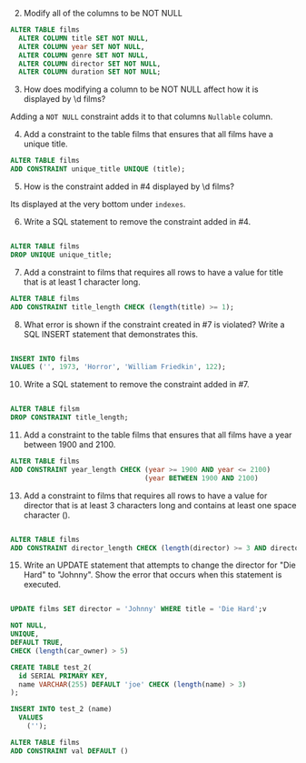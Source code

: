 
2. Modify all of the columns to be NOT NULL

```sql
ALTER TABLE films
  ALTER COLUMN title SET NOT NULL,
  ALTER COLUMN year SET NOT NULL,
  ALTER COLUMN genre SET NOT NULL,
  ALTER COLUMN director SET NOT NULL,
  ALTER COLUMN duration SET NOT NULL;
```

3. How does modifying a column to be NOT NULL affect how it is displayed by \d films?

Adding a `NOT NULL` constraint adds it to that columns `Nullable` column. 

4. Add a constraint to the table films that ensures that all films have a unique title.

```sql
ALTER TABLE films
ADD CONSTRAINT unique_title UNIQUE (title);
```

5. How is the constraint added in #4 displayed by \d films?
  
  Its displayed at the very bottom under `indexes`.


6. Write a SQL statement to remove the constraint added in #4.

```sql

ALTER TABLE films
DROP UNIQUE unique_title;

```

7. Add a constraint to films that requires all rows to have a value for title that is at least 1 character long.

```sql
ALTER TABLE films
ADD CONSTRAINT title_length CHECK (length(title) >= 1);
```

8. What error is shown if the constraint created in #7 is violated? Write a SQL INSERT statement that demonstrates this.

```sql

INSERT INTO films
VALUES ('', 1973, 'Horror', 'William Friedkin', 122);

```

10. Write a SQL statement to remove the constraint added in #7.

```sql

ALTER TABLE filsm
DROP CONSTRAINT title_length; 

```

11. Add a constraint to the table films that ensures that all films have a year between 1900 and 2100.

```sql
ALTER TABLE films
ADD CONSTRAINT year_length CHECK (year >= 1900 AND year <= 2100)
                                 (year BETWEEN 1900 AND 2100)

```

13. Add a constraint to films that requires all rows to have a value for director that is at least 3 characters long and contains at least one space character ().

```sql

ALTER TABLE films
ADD CONSTRAINT director_length CHECK (length(director) >= 3 AND director LIKE '% %' )

```

15. Write an UPDATE statement that attempts to change the director for "Die Hard" to "Johnny". Show the error that occurs when this statement is executed.


```sql

UPDATE films SET director = 'Johnny' WHERE title = 'Die Hard';v

```

```sql
NOT NULL,
UNIQUE,
DEFAULT TRUE,
CHECK (length(car_owner) > 5)
```

```sql
CREATE TABLE test_2(
  id SERIAL PRIMARY KEY,
  name VARCHAR(255) DEFAULT 'joe' CHECK (length(name) > 3)
);

INSERT INTO test_2 (name)
  VALUES 
    ('');
```

```sql
ALTER TABLE films
ADD CONSTRAINT val DEFAULT ()

```


















